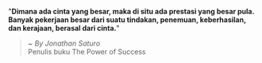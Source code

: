 "**Dimana ada cinta yang besar, maka di situ ada prestasi yang besar pula. Banyak pekerjaan besar dari suatu tindakan, penemuan, keberhasilan, dan kerajaan, berasal dari cinta.**"

> ~ _By Jonathan Saturo_  
Penulis buku The Power of Success
